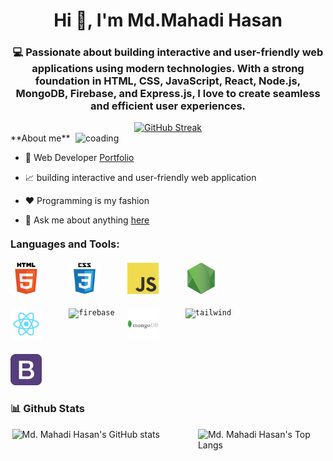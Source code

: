<h1 align="center">Hi 👋, I'm Md.Mahadi Hasan</h1>
<h3 align="center">💻 Passionate about building interactive and user-friendly web applications using modern technologies. With a strong foundation in HTML, CSS, JavaScript, React, Node.js, MongoDB, Firebase, and Express.js, I love to create seamless and efficient user experiences.</h3>
<div align="center">
    <a href="https://git.io/streak-stats">
        <img src="https://streak-stats.demolab.com?user=Mahadi81080&theme=highcontrast&hide_border=true&card_width=900&card_height=260" alt="GitHub Streak" />
    </a>
</div>

<img align="right" alt="coading" width="400" src="https://camo.githubusercontent.com/19db51af5f90f1b152bc0b9078f5fe97053955be5074f03f17019c70345bdcdb/68747470733a2f2f6d69726f2e6d656469756d2e636f6d2f6d61782f313336302f302a37513379765349765f7430696f4a2d5a2e676966"/>
**About me**

- 💼 Web Developer  [Portfolio](https://web-developer-mahadi-portfolio.netlify.app/)

- 📈 building interactive and user-friendly web application

- ❤️ Programming is my fashion

- 💬 Ask me about anything [here](https://www.linkedin.com/in/md-mahadi-hasan-webdev)
  
<h3 align="left" style="margin-top: 20px; margin-bottom: 20px;">Languages and Tools:</h3>
<div align="left">
    <div style="display: inline-grid; grid-template-columns: repeat(4, 1fr); gap: 20px;">
        <code><img height="50" alt="html" src="https://raw.githubusercontent.com/github/explore/main/topics/html/html.png"></code>
        <code><img height="50" alt="css" src="https://raw.githubusercontent.com/github/explore/main/topics/css/css.png"></code>
        <code><img height="50" alt="javascript" src="https://raw.githubusercontent.com/github/explore/main/topics/javascript/javascript.png"></code>
        <code><img height="50" alt="nodejs" src="https://raw.githubusercontent.com/github/explore/main/topics/nodejs/nodejs.png"></code>
        <code><img height="50" alt="react" src="https://raw.githubusercontent.com/github/explore/main/topics/react/react.png"></code>
        <code><img height="50" alt="firebase" src="https://www.vectorlogo.zone/logos/firebase/firebase-icon.svg"></code>
        <code><img height="50" alt="mongodb" src="https://raw.githubusercontent.com/github/explore/main/topics/mongodb/mongodb.png"></code>
        <code><img height="50" alt="tailwind" src="https://www.vectorlogo.zone/logos/tailwindcss/tailwindcss-icon.svg"></code>
        <code><img height="50" alt="bootstrap" src="https://raw.githubusercontent.com/github/explore/main/topics/bootstrap/bootstrap.png"></code>
    </div>
</div>


### 📊 Github Stats

<div style="display: flex; justify-content: space-around;">
    <img src="https://github-readme-stats.vercel.app/api?username=Mahadi81080&show_icons=true&theme=transparent" alt="Md. Mahadi Hasan's GitHub stats" width="58%" />
    <img src="https://github-readme-stats.vercel.app/api/top-langs/?username=Mahadi81080&layout=compact&theme=transparent" alt="Md. Mahadi Hasan's Top Langs" width="40%" />
</div>




